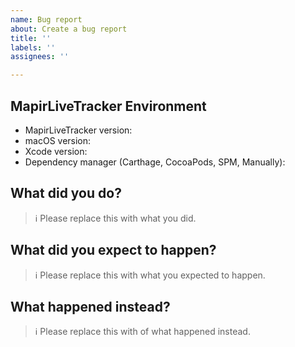 ```yaml
---
name: Bug report
about: Create a bug report
title: ''
labels: ''
assignees: ''

---
```


## MapirLiveTracker Environment

- MapirLiveTracker version:
- macOS version:
- Xcode version:
- Dependency manager (Carthage, CocoaPods, SPM, Manually):

## What did you do?

> ℹ Please replace this with what you did.

## What did you expect to happen?

> ℹ Please replace this with what you expected to happen.

## What happened instead?

> ℹ Please replace this with of what happened instead.
